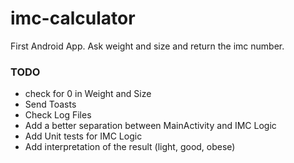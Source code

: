imc-calculator
=============

First Android App. Ask weight and size and return the imc number.

### TODO

- check for 0 in Weight and Size
- Send Toasts
- Check Log Files
- Add a better separation between MainActivity and IMC Logic
- Add Unit tests for IMC Logic
- Add interpretation of the result (light, good, obese)
